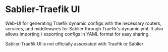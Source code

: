 # Sablier-Traefik UI

Web-UI for generating Traefik dynamic configs with the necessary routers, services, and middlewares for Sablier through Traefik's dynamic.yml. It also allows importing / exporting configs in YAML format for easy sharing.

Sablier-Traefik UI is not officially associated with Traefik or Sablier